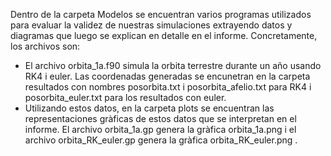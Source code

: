 


Dentro de la carpeta Modelos se encuentran varios programas utilizados para evaluar la validez de 
nuestras simulaciones extrayendo datos y diagramas que luego se explican en detalle en el informe.
Concretamente, los archivos son:
  - El archivo orbita_1a.f90 simula la orbita terrestre durante un año usando RK4 i euler. Las coordenadas
generadas se encunetran en la carpeta resultados con nombres posorbita.txt i posorbita_afelio.txt 
para RK4 i posorbita_euler.txt para los resultados con euler.
  - Utilizando estos datos, en la carpeta plots se encuentran las representaciones gràficas de estos datos
que se interpretan en el informe. El archivo orbita_1a.gp genera la gràfica orbita_1a.png i el archivo
orbita_RK_euler.gp genera la gràfica orbita_RK_euler.png .
